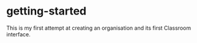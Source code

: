 # getting-started
This is my first attempt at creating an organisation and its first Classroom interface.
